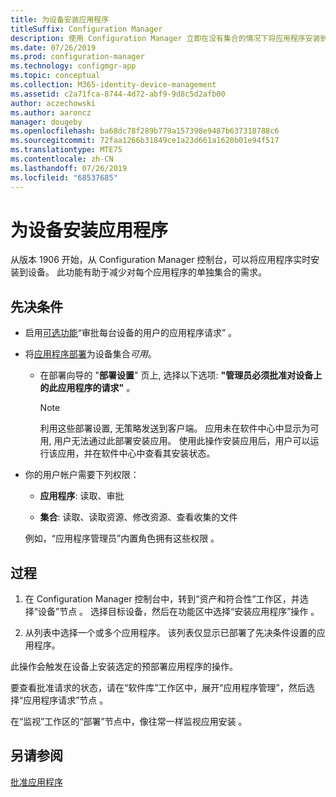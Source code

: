 ```yaml
---
title: 为设备安装应用程序
titleSuffix: Configuration Manager
description: 使用 Configuration Manager 立即在没有集合的情况下将应用程序安装到设备。
ms.date: 07/26/2019
ms.prod: configuration-manager
ms.technology: configmgr-app
ms.topic: conceptual
ms.collection: M365-identity-device-management
ms.assetid: c2a71fca-8744-4d72-abf9-9d8c5d2afb00
author: aczechowski
ms.author: aaroncz
manager: dougeby
ms.openlocfilehash: ba68dc78f289b779a157398e9487b637318788c6
ms.sourcegitcommit: 72faa1266b31849ce1a23d661a1620b01e94f517
ms.translationtype: MTE75
ms.contentlocale: zh-CN
ms.lasthandoff: 07/26/2019
ms.locfileid: "68537685"
---
```

# <a name="install-applications-for-a-device"></a>为设备安装应用程序

<!--4402180-->

从版本 1906 开始，从 Configuration Manager 控制台，可以将应用程序实时安装到设备。 此功能有助于减少对每个应用程序的单独集合的需求。

## <a name="prerequisites"></a>先决条件

- 启用[可选功能](/sccm/core/servers/manage/install-in-console-updates#bkmk_options)“审批每台设备的用户的应用程序请求”  。  

- 将[应用程序部署](/sccm/apps/deploy-use/deploy-applications)为设备集合*可用*。  

    - 在部署向导的 "**部署设置**" 页上, 选择以下选项: **"管理员必须批准对设备上的此应用程序的请求"** 。  

        > [!Note]  
        > 利用这些部署设置, 无策略发送到客户端。 应用未在软件中心中显示为可用, 用户无法通过此部署安装应用。 使用此操作安装应用后，用户可以运行该应用，并在软件中心中查看其安装状态。

- 你的用户帐户需要下列权限：

    - **应用程序**: 读取、审批

    - **集合**: 读取、读取资源、修改资源、查看收集的文件

    例如，“应用程序管理员”内置角色拥有这些权限  。


## <a name="process"></a>过程

1. 在 Configuration Manager 控制台中，转到“资产和符合性”工作区，并选择“设备”节点   。 选择目标设备，然后在功能区中选择“安装应用程序”操作  。

1. 从列表中选择一个或多个应用程序。 该列表仅显示已部署了先决条件设置的应用程序。

此操作会触发在设备上安装选定的预部署应用程序的操作。

要查看批准请求的状态，请在“软件库”工作区中，展开“应用程序管理”，然后选择“应用程序请求”节点    。

在“监视”工作区的“部署”节点中，像往常一样监视应用安装   。


## <a name="see-also"></a>另请参阅

[批准应用程序](/sccm/apps/deploy-use/app-approval)
